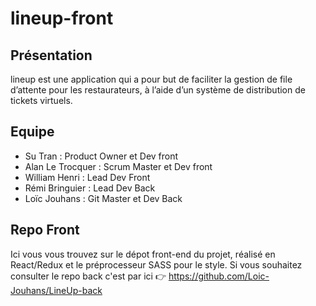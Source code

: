 # lineup-front

## Présentation

lineup est une application qui a pour but de faciliter la gestion de file d’attente pour les restaurateurs, à l’aide d’un système de distribution de tickets virtuels.

## Equipe 
- Su Tran : Product Owner et Dev front
- Alan Le Trocquer : Scrum Master et Dev front
- William Henri : Lead Dev Front
- Rémi Bringuier : Lead Dev Back
- Loïc Jouhans : Git Master et Dev Back

## Repo Front
Ici vous vous trouvez sur le dépot front-end du projet, réalisé en React/Redux et le préprocesseur SASS pour le style. Si vous souhaitez consulter le repo back c'est par ici :point_right: https://github.com/Loic-Jouhans/LineUp-back 
 
